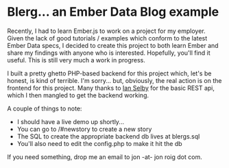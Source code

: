 Blerg... an Ember Data Blog example
================

Recently, I had to learn Ember.js to work on a project for my employer. Given the lack of good tutorials / examples which conform to the latest Ember Data specs, I decided to create this project to both learn Ember and share my findings with anyone who is interested. Hopefully, you'll find it useful. This is still very much a work in progress.

I built a pretty ghetto PHP-based backend for this project which, let's be honest, is kind of terrible. I'm sorry... but, obviously, the real action is on the frontend for this project. Many thanks to [Ian Selby](http://www.gen-x-design.com/archives/create-a-rest-api-with-php/) for the basic
REST api, which I then mangled to get the backend working.

A couple of things to note:
* I should have a live demo up shortly...
* You can go to /#newstory to create a new story
* The SQL to create the appropriate backend db lives at blergs.sql
* You'll also need to edit the config.php to make it hit the db

If you need something, drop me an email to jon -at- jon roig dot com.


